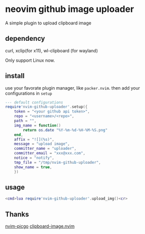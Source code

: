 # neovim github image uploader

A simple plugin to upload clipboard image

## dependency

curl, xclip(for x11), wl-clipboard (for wayland)

Only support Linux now.

## install

use your favorate plugin manager, like `packer.nvim`. then add your configurations in `setup`
```lua
--- default configurations
require'nvim-github-uploader'.setup({
    token = "<your github api token>",
    repo = "<username>/<repo>",
    path = "",
    img_name = function()
        return os.date "%Y-%m-%d-%H-%M-%S.png"
    end,
    affix = "![](%s)",
    message = "upload image",
    committer_name = "uploader",
    committer_email = "xxx@xxx.com",
    notice = "notify",
    tmp_file = "/tmp/nvim-github-uploader",
    show_name = true,
    })
```

## usage

```lua
<cmd>lua require'nvim-github-uploader'.upload_img()<cr>
```
## Thanks
[nvim-picgo](https://github.com/askfiy/nvim-picgo)
[clipboard-image.nvim](https://github.com/ekickx/clipboard-image.nvim)
